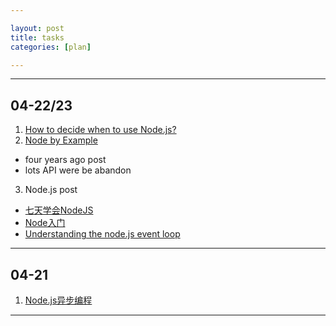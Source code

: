```yaml
---

layout: post
title: tasks
categories: [plan]

---
```


<i class="icon-ok"></i>
<i class="icon-tasks"></i>
<i class="icon-reomve"></i>

---

## 04-22/23
  1. <i class="icon-ok"></i> [How to decide when to use Node.js?](http://stackoverflow.com/questions/5062614/how-to-decide-when-to-use-node-js)
  2. <i class="icon-remove"></i> [Node by Example](http://blog.osbutler.com/categories/node-by-example/?page=3)
   * four years ago post
   * lots API were be abandon
  3. <i class="icon-tasks"></i> Node.js post
   * [七天学会NodeJS](http://nqdeng.github.io/7-days-nodejs/)
   * <i class="icon-ok"></i> [Node入门](http://www.nodebeginner.org/index-zh-cn.html) <i class="icon-thumbs-up"></i>
   * [Understanding the node.js event loop](http://blog.mixu.net/2011/02/01/understanding-the-node-js-event-loop/)

---

## 04-21
  1. <i class="icon-ok"></i> [Node.js异步编程](http://www.infoq.com/cn/news/2011/09/nodejs-async-code)

---

